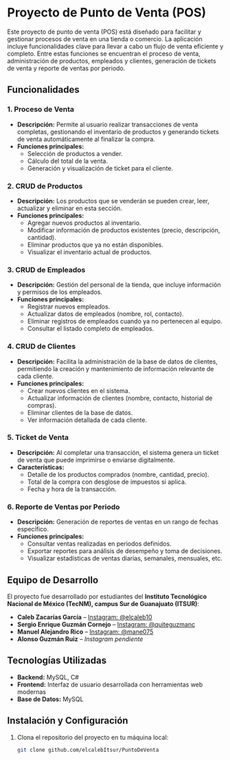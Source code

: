 # Proyecto de Punto de Venta (POS)

Este proyecto de punto de venta (POS) está diseñado para facilitar y gestionar procesos de venta en una tienda o comercio. La aplicación incluye funcionalidades clave para llevar a cabo un flujo de venta eficiente y completo. Entre estas funciones se encuentran el proceso de venta, administración de productos, empleados y clientes, generación de tickets de venta y reporte de ventas por periodo.

## Funcionalidades

### 1. Proceso de Venta
- **Descripción:** Permite al usuario realizar transacciones de venta completas, gestionando el inventario de productos y generando tickets de venta automáticamente al finalizar la compra.
- **Funciones principales:**
  - Selección de productos a vender.
  - Cálculo del total de la venta.
  - Generación y visualización de ticket para el cliente.

### 2. CRUD de Productos
- **Descripción:** Los productos que se venderán se pueden crear, leer, actualizar y eliminar en esta sección.
- **Funciones principales:**
  - Agregar nuevos productos al inventario.
  - Modificar información de productos existentes (precio, descripción, cantidad).
  - Eliminar productos que ya no están disponibles.
  - Visualizar el inventario actual de productos.

### 3. CRUD de Empleados
- **Descripción:** Gestión del personal de la tienda, que incluye información y permisos de los empleados.
- **Funciones principales:**
  - Registrar nuevos empleados.
  - Actualizar datos de empleados (nombre, rol, contacto).
  - Eliminar registros de empleados cuando ya no pertenecen al equipo.
  - Consultar el listado completo de empleados.

### 4. CRUD de Clientes
- **Descripción:** Facilita la administración de la base de datos de clientes, permitiendo la creación y mantenimiento de información relevante de cada cliente.
- **Funciones principales:**
  - Crear nuevos clientes en el sistema.
  - Actualizar información de clientes (nombre, contacto, historial de compras).
  - Eliminar clientes de la base de datos.
  - Ver información detallada de cada cliente.

### 5. Ticket de Venta
- **Descripción:** Al completar una transacción, el sistema genera un ticket de venta que puede imprimirse o enviarse digitalmente.
- **Características:**
  - Detalle de los productos comprados (nombre, cantidad, precio).
  - Total de la compra con desglose de impuestos si aplica.
  - Fecha y hora de la transacción.

### 6. Reporte de Ventas por Periodo
- **Descripción:** Generación de reportes de ventas en un rango de fechas específico.
- **Funciones principales:**
  - Consultar ventas realizadas en periodos definidos.
  - Exportar reportes para análisis de desempeño y toma de decisiones.
  - Visualizar estadísticas de ventas diarias, semanales, mensuales, etc.

## Equipo de Desarrollo

El proyecto fue desarrollado por estudiantes del **Instituto Tecnológico Nacional de México (TecNM), campus Sur de Guanajuato (ITSUR)**:

- **Caleb Zacarías García** – [Instagram: @elcaleb10](https://www.instagram.com/elcaleb10)
- **Sergio Enrique Guzmán Cornejo** – [Instagram: @quiteguzmanc](https://www.instagram.com/quiqueguzmanc)
- **Manuel Alejandro Rico** – [Instagram: @mane075](https://www.instagram.com/mane075)
- **Alonso Guzmán Ruiz** – *Instagram pendiente*

## Tecnologías Utilizadas

- **Backend:** MySQL, C#
- **Frontend:** Interfaz de usuario desarrollada con herramientas web modernas
- **Base de Datos:** MySQL

## Instalación y Configuración

1. Clona el repositorio del proyecto en tu máquina local:
   ```bash
   git clone github.com/elcalebItsur/PuntoDeVenta

